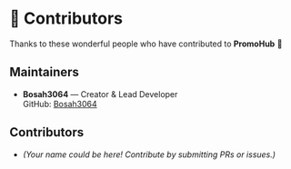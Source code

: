 # 👥 Contributors

Thanks to these wonderful people who have contributed to **PromoHub** 🚀  

## Maintainers
- **Bosah3064** — Creator & Lead Developer  
  GitHub: [Bosah3064](https://github.com/Bosah3064)

## Contributors
- _(Your name could be here! Contribute by submitting PRs or issues.)_

